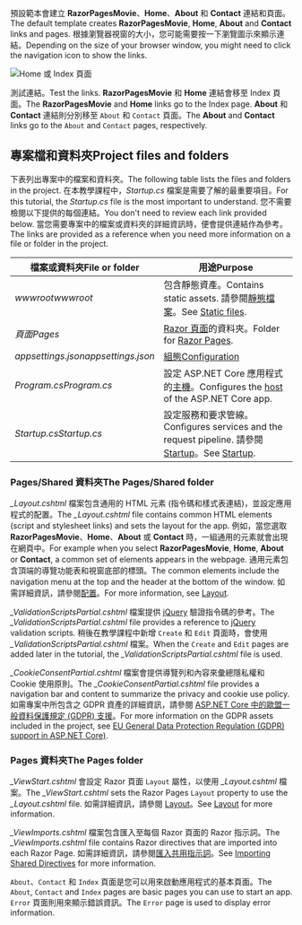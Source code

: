 <span data-ttu-id="a8dba-101">預設範本會建立 **RazorPagesMovie**、**Home**、**About** 和 **Contact** 連結和頁面。</span><span class="sxs-lookup"><span data-stu-id="a8dba-101">The default template creates **RazorPagesMovie**, **Home**, **About** and **Contact** links and pages.</span></span> <span data-ttu-id="a8dba-102">根據瀏覽器視窗的大小，您可能需要按一下瀏覽圖示來顯示連結。</span><span class="sxs-lookup"><span data-stu-id="a8dba-102">Depending on the size of your browser window, you might need to click the navigation icon to show the links.</span></span>

![Home 或 Index 頁面](~/tutorials/razor-pages/razor-pages-start/_static/home2.png)

<span data-ttu-id="a8dba-104">測試連結。</span><span class="sxs-lookup"><span data-stu-id="a8dba-104">Test the links.</span></span> <span data-ttu-id="a8dba-105">**RazorPagesMovie** 和 **Home** 連結會移至 Index 頁面。</span><span class="sxs-lookup"><span data-stu-id="a8dba-105">The **RazorPagesMovie** and **Home** links go to the Index page.</span></span> <span data-ttu-id="a8dba-106">**About** 和 **Contact** 連結則分別移至 `About` 和 `Contact` 頁面。</span><span class="sxs-lookup"><span data-stu-id="a8dba-106">The **About** and **Contact** links go to the `About` and `Contact` pages, respectively.</span></span>

## <a name="project-files-and-folders"></a><span data-ttu-id="a8dba-107">專案檔和資料夾</span><span class="sxs-lookup"><span data-stu-id="a8dba-107">Project files and folders</span></span>

<span data-ttu-id="a8dba-108">下表列出專案中的檔案和資料夾。</span><span class="sxs-lookup"><span data-stu-id="a8dba-108">The following table lists the files and folders in the project.</span></span> <span data-ttu-id="a8dba-109">在本教學課程中，*Startup.cs* 檔案是需要了解的最重要項目。</span><span class="sxs-lookup"><span data-stu-id="a8dba-109">For this tutorial, the *Startup.cs* file is the most important to understand.</span></span> <span data-ttu-id="a8dba-110">您不需要檢閱以下提供的每個連結。</span><span class="sxs-lookup"><span data-stu-id="a8dba-110">You don't need to review each link provided below.</span></span> <span data-ttu-id="a8dba-111">當您需要專案中的檔案或資料夾的詳細資訊時，便會提供連結作為參考。</span><span class="sxs-lookup"><span data-stu-id="a8dba-111">The links are provided as a reference when you need more information on a file or folder in the project.</span></span>

| <span data-ttu-id="a8dba-112">檔案或資料夾</span><span class="sxs-lookup"><span data-stu-id="a8dba-112">File or folder</span></span> | <span data-ttu-id="a8dba-113">用途</span><span class="sxs-lookup"><span data-stu-id="a8dba-113">Purpose</span></span> |
| -------------- | ------- |
| <span data-ttu-id="a8dba-114">*wwwroot*</span><span class="sxs-lookup"><span data-stu-id="a8dba-114">*wwwroot*</span></span> | <span data-ttu-id="a8dba-115">包含靜態資產。</span><span class="sxs-lookup"><span data-stu-id="a8dba-115">Contains static assets.</span></span> <span data-ttu-id="a8dba-116">請參閱[靜態檔案](xref:fundamentals/static-files)。</span><span class="sxs-lookup"><span data-stu-id="a8dba-116">See [Static files](xref:fundamentals/static-files).</span></span> |
| <span data-ttu-id="a8dba-117">*頁面*</span><span class="sxs-lookup"><span data-stu-id="a8dba-117">*Pages*</span></span> | <span data-ttu-id="a8dba-118">[Razor 頁面](xref:razor-pages/index)的資料夾。</span><span class="sxs-lookup"><span data-stu-id="a8dba-118">Folder for [Razor Pages](xref:razor-pages/index).</span></span> |
| <span data-ttu-id="a8dba-119">*appsettings.json*</span><span class="sxs-lookup"><span data-stu-id="a8dba-119">*appsettings.json*</span></span> | [<span data-ttu-id="a8dba-120">組態</span><span class="sxs-lookup"><span data-stu-id="a8dba-120">Configuration</span></span>](xref:fundamentals/configuration/index) |
| <span data-ttu-id="a8dba-121">*Program.cs*</span><span class="sxs-lookup"><span data-stu-id="a8dba-121">*Program.cs*</span></span> | <span data-ttu-id="a8dba-122">設定 ASP.NET Core 應用程式的[主機](xref:fundamentals/host/index)。</span><span class="sxs-lookup"><span data-stu-id="a8dba-122">Configures the [host](xref:fundamentals/host/index) of the ASP.NET Core app.</span></span> |
| <span data-ttu-id="a8dba-123">*Startup.cs*</span><span class="sxs-lookup"><span data-stu-id="a8dba-123">*Startup.cs*</span></span> | <span data-ttu-id="a8dba-124">設定服務和要求管線。</span><span class="sxs-lookup"><span data-stu-id="a8dba-124">Configures services and the request pipeline.</span></span> <span data-ttu-id="a8dba-125">請參閱 [Startup](xref:fundamentals/startup)。</span><span class="sxs-lookup"><span data-stu-id="a8dba-125">See [Startup](xref:fundamentals/startup).</span></span> |

### <a name="the-pagesshared-folder"></a><span data-ttu-id="a8dba-126">Pages/Shared 資料夾</span><span class="sxs-lookup"><span data-stu-id="a8dba-126">The Pages/Shared folder</span></span>

<span data-ttu-id="a8dba-127">*_Layout.cshtml* 檔案包含通用的 HTML 元素 (指令碼和樣式表連結)，並設定應用程式的配置。</span><span class="sxs-lookup"><span data-stu-id="a8dba-127">The *_Layout.cshtml* file contains common HTML elements (script and stylesheet links) and sets the layout for the app.</span></span> <span data-ttu-id="a8dba-128">例如，當您選取 **RazorPagesMovie**、**Home**、**About** 或 **Contact** 時，一組通用的元素就會出現在網頁中。</span><span class="sxs-lookup"><span data-stu-id="a8dba-128">For example when you select **RazorPagesMovie**, **Home**, **About** or **Contact**, a common set of elements appears in the webpage.</span></span> <span data-ttu-id="a8dba-129">通用元素包含頂端的導覽功能表和視窗底部的標頭。</span><span class="sxs-lookup"><span data-stu-id="a8dba-129">The common elements include the navigation menu at the top and the header at the bottom of the window.</span></span> <span data-ttu-id="a8dba-130">如需詳細資訊，請參閱[配置](xref:mvc/views/layout)。</span><span class="sxs-lookup"><span data-stu-id="a8dba-130">For more information, see [Layout](xref:mvc/views/layout).</span></span>

<span data-ttu-id="a8dba-131">*_ValidationScriptsPartial.cshtml* 檔案提供 [jQuery](https://jquery.com/) 驗證指令碼的參考。</span><span class="sxs-lookup"><span data-stu-id="a8dba-131">The *_ValidationScriptsPartial.cshtml* file provides a reference to [jQuery](https://jquery.com/) validation scripts.</span></span> <span data-ttu-id="a8dba-132">稍後在教學課程中新增 `Create` 和 `Edit` 頁面時，會使用 *_ValidationScriptsPartial.cshtml* 檔案。</span><span class="sxs-lookup"><span data-stu-id="a8dba-132">When the `Create` and `Edit` pages are added later in the tutorial, the *_ValidationScriptsPartial.cshtml* file is used.</span></span>

<span data-ttu-id="a8dba-133">*_CookieConsentPartial.cshtml* 檔案會提供導覽列和內容來彙總隱私權和 Cookie 使用原則。</span><span class="sxs-lookup"><span data-stu-id="a8dba-133">The *_CookieConsentPartial.cshtml* file provides a navigation bar and content to summarize the privacy and cookie use policy.</span></span> <span data-ttu-id="a8dba-134">如需專案中所包含之 GDPR 資產的詳細資訊，請參閱 [ASP.NET Core 中的歐盟一般資料保護規定 (GDPR) 支援](xref:security/gdpr)。</span><span class="sxs-lookup"><span data-stu-id="a8dba-134">For more information on the GDPR assets included in the project, see [EU General Data Protection Regulation (GDPR) support in ASP.NET Core)](xref:security/gdpr).</span></span>

### <a name="the-pages-folder"></a><span data-ttu-id="a8dba-135">Pages 資料夾</span><span class="sxs-lookup"><span data-stu-id="a8dba-135">The Pages folder</span></span>

<span data-ttu-id="a8dba-136">*_ViewStart.cshtml* 會設定 Razor 頁面 `Layout` 屬性，以使用 *_Layout.cshtml* 檔案。</span><span class="sxs-lookup"><span data-stu-id="a8dba-136">The *_ViewStart.cshtml* sets the Razor Pages `Layout` property to use the *_Layout.cshtml* file.</span></span> <span data-ttu-id="a8dba-137">如需詳細資訊，請參閱 [Layout](xref:mvc/views/layout)。</span><span class="sxs-lookup"><span data-stu-id="a8dba-137">See [Layout](xref:mvc/views/layout) for more information.</span></span>

<span data-ttu-id="a8dba-138">*_ViewImports.cshtml* 檔案包含匯入至每個 Razor 頁面的 Razor 指示詞。</span><span class="sxs-lookup"><span data-stu-id="a8dba-138">The *_ViewImports.cshtml* file contains Razor directives that are imported into each Razor Page.</span></span> <span data-ttu-id="a8dba-139">如需詳細資訊，請參閱[匯入共用指示詞](xref:mvc/views/layout#importing-shared-directives)。</span><span class="sxs-lookup"><span data-stu-id="a8dba-139">See [Importing Shared Directives](xref:mvc/views/layout#importing-shared-directives) for more information.</span></span>

<span data-ttu-id="a8dba-140">`About`、`Contact` 和 `Index` 頁面是您可以用來啟動應用程式的基本頁面。</span><span class="sxs-lookup"><span data-stu-id="a8dba-140">The `About`, `Contact` and `Index` pages are basic pages you can use to start an app.</span></span> <span data-ttu-id="a8dba-141">`Error` 頁面則用來顯示錯誤資訊。</span><span class="sxs-lookup"><span data-stu-id="a8dba-141">The `Error` page is used to display error information.</span></span>
